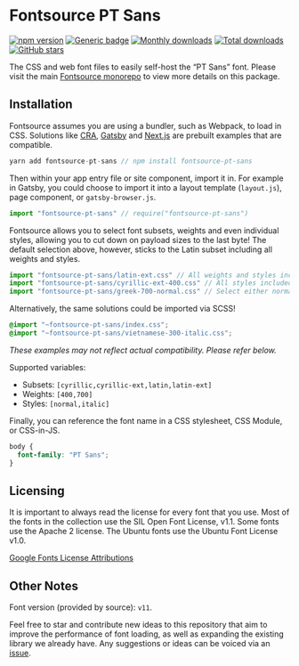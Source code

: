 # Fontsource PT Sans

[![npm version](https://badge.fury.io/js/fontsource-pt-sans.svg)](https://github.com/DecliningLotus/fontsource) [![Generic badge](https://img.shields.io/badge/fontsource-passing-brightgreen)](https://github.com/DecliningLotus/fontsource) [![Monthly downloads](https://badgen.net/npm/dm/fontsource-pt-sans)](https://github.com/DecliningLotus/fontsource) [![Total downloads](https://badgen.net/npm/dt/fontsource-pt-sans)](https://github.com/DecliningLotus/fontsource) [![GitHub stars](https://img.shields.io/github/stars/DecliningLotus/fontsource.svg?style=social&label=Star)](https://GitHub.com/DecliningLotus/fontsource/stargazers/)

The CSS and web font files to easily self-host the “PT Sans” font. Please visit the main [Fontsource monorepo](https://github.com/DecliningLotus/fontsource) to view more details on this package.

## Installation

Fontsource assumes you are using a bundler, such as Webpack, to load in CSS. Solutions like [CRA](https://create-react-app.dev/), [Gatsby](https://www.gatsbyjs.org/) and [Next.js](https://nextjs.org/) are prebuilt examples that are compatible.

```javascript
yarn add fontsource-pt-sans // npm install fontsource-pt-sans
```

Then within your app entry file or site component, import it in. For example in Gatsby, you could choose to import it into a layout template (`layout.js`), page component, or `gatsby-browser.js`.

```javascript
import "fontsource-pt-sans" // require("fontsource-pt-sans")
```

Fontsource allows you to select font subsets, weights and even individual styles, allowing you to cut down on payload sizes to the last byte! The default selection above, however, sticks to the Latin subset including all weights and styles.

```javascript
import "fontsource-pt-sans/latin-ext.css" // All weights and styles included.
import "fontsource-pt-sans/cyrillic-ext-400.css" // All styles included.
import "fontsource-pt-sans/greek-700-normal.css" // Select either normal or italic.
```

Alternatively, the same solutions could be imported via SCSS!

```scss
@import "~fontsource-pt-sans/index.css";
@import "~fontsource-pt-sans/vietnamese-300-italic.css";
```

_These examples may not reflect actual compatibility. Please refer below._

Supported variables:

- Subsets: `[cyrillic,cyrillic-ext,latin,latin-ext]`
- Weights: `[400,700]`
- Styles: `[normal,italic]`

Finally, you can reference the font name in a CSS stylesheet, CSS Module, or CSS-in-JS.

```css
body {
  font-family: "PT Sans";
}
```

## Licensing

It is important to always read the license for every font that you use.
Most of the fonts in the collection use the SIL Open Font License, v1.1. Some fonts use the Apache 2 license. The Ubuntu fonts use the Ubuntu Font License v1.0.

[Google Fonts License Attributions](https://fonts.google.com/attribution)

## Other Notes

Font version (provided by source): `v11`.

Feel free to star and contribute new ideas to this repository that aim to improve the performance of font loading, as well as expanding the existing library we already have. Any suggestions or ideas can be voiced via an [issue](https://github.com/DecliningLotus/fontsource/issues).
